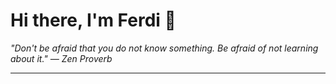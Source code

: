 <h1>Hi there, I'm Ferdi 👋</h1>

<p><em>
  "Don't be afraid that you do not know something. Be afraid of not learning about it." — Zen Proverb
</em></p>

---
